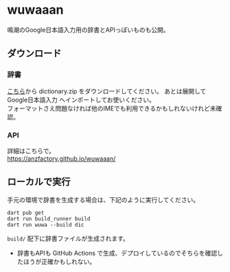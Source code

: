 # wuwaaan

鳴潮のGoogle日本語入力用の辞書とAPIっぽいものも公開。

## ダウンロード

### 辞書

[こちら](https://github.com/anzfactory/wuwa/releases/latest)から dictionary.zip をダウンロードしてください。
あとは展開して Google日本語入力 へインポートしてお使いください。  
フォーマットさえ問題なければ他のIMEでも利用できるかもしれないけれど未確認。

### API

詳細はこちらで。  
https://anzfactory.github.io/wuwaaan/ 

### 

## ローカルで実行

手元の環境で辞書を生成する場合は、下記のように実行してください。

```
dart pub get
dart run build_runner build
dart run wuwa --build dic
```

`build/` 配下に辞書ファイルが生成されます。

* 辞書もAPIも GitHub Actions で生成、デプロイしているのでそちらを確認したほうが正確かもしれない。